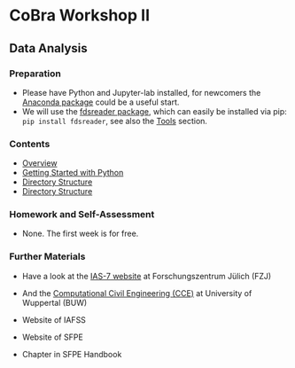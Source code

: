 # CoBra Workshop II

## Data Analysis

### Preparation
- Please have Python and Jupyter-lab installed, for newcomers the [Anaconda package](https://www.anaconda.com/products/distribution) could be a useful start.
- We will use the [fdsreader package](https://github.com/FireDynamics/fdsreader), which can easily be installed via pip: `pip install fdsreader`, see also the [Tools](../../tools/03_analysis/02_fdsreader) section.

### Contents
- [Overview](../../overview/01_overview)
- [Getting Started with Python](../../overview/02_team)
- [Directory Structure](00_overview)
- [Directory Structure](00_overview)

### Homework and Self-Assessment
- None. The first week is for free.

### Further Materials
- Have a look at the [IAS-7 website](https://www.fz-juelich.de/de/ias/ias-7) at Forschungszentrum Jülich (FZJ)
- And the [Computational Civil Engineering (CCE)](https://www.cce.uni-wuppertal.de) at University of Wuppertal (BUW)

- Website of IAFSS
- Website of SFPE
- Chapter in SFPE Handbook
